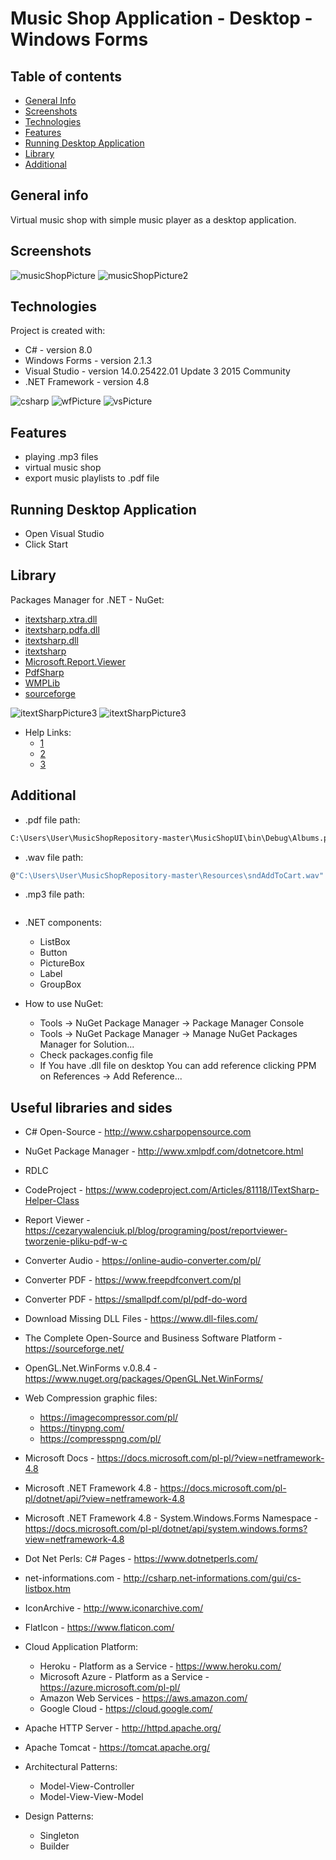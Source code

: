 # Music Shop Application - Desktop - Windows Forms

## Table of contents
* [General Info](#general-info)
* [Screenshots](#screenshots)
* [Technologies](#technologies)
* [Features](#features)
* [Running Desktop Application](#running-desktop-application)
* [Library](#library)
* [Additional](#additional)

## General info
Virtual music shop with simple music player as a desktop application.

## Screenshots
![musicShopPicture](./Images/screenshot.jpg)
![musicShopPicture2](./Images/musicShopPdf.jpg)

## Technologies
Project is created with:
* C# - version 8.0
* Windows Forms - version 2.1.3
* Visual Studio - version 14.0.25422.01 Update 3 2015 Community
* .NET Framework - version 4.8

![csharp](./Images/csharp.jpg)
![wfPicture](./Images/wfPicture.jpg)
![vsPicture](./Images/vsPicture.jpg)

## Features
* playing .mp3 files
* virtual music shop
* export music playlists to .pdf file

## Running Desktop Application
* Open Visual Studio
* Click Start

## Library
Packages Manager for .NET - NuGet:
* [itextsharp.xtra.dll](https://www.nuget.org/packages/itextsharp.xtra/)
* [itextsharp.pdfa.dll](https://www.nuget.org/packages/itextsharp.pdfa/)
* [itextsharp.dll](https://www.nuget.org/packages/iTextSharp/)
* [itextsharp](https://github.com/itext/itextsharp)
* [Microsoft.Report.Viewer](https://www.nuget.org/packages/Microsoft.Report.Viewer/)
* [PdfSharp](https://www.nuget.org/packages/PdfSharp/1.51.5185-beta)
* [WMPLib](https://www.nuget.org/packages/WMPLib/)
* [sourceforge](https://sourceforge.net/)

![itextSharpPicture3](./Images/nugetPicture.jpg)
![itextSharpPicture3](./Images/itextsharp.jpg)
* Help Links:
  * [1](https://forum.android.com.pl/topic/173788-polskie-znaki-przy-budowaniu-pdf-itext/)
  * [2](https://4programmers.net/Forum/Java/93697-IText_Polskie_znaki)
  * [3](https://4programmers.net/Forum/C_i_.NET/159536-ITextSharp_i_CP1250)

## Additional
* .pdf file path:
```sh
C:\Users\User\MusicShopRepository-master\MusicShopUI\bin\Debug\Albums.pdf
```
* .wav file path:
```sh
@"C:\Users\User\MusicShopRepository-master\Resources\sndAddToCart.wav"
```
* .mp3 file path:
```sh

```
* .NET components:
  * ListBox
  * Button
  * PictureBox
  * Label
  * GroupBox
  
* How to use NuGet:
  * Tools -> NuGet Package Manager -> Package Manager Console
  * Tools -> NuGet Package Manager -> Manage NuGet Packages Manager for Solution...
  * Check packages.config file
  * If You have .dll file on desktop You can add reference clicking PPM on References -> Add Reference...
  
## Useful libraries and sides
* C# Open-Source - http://www.csharpopensource.com
* NuGet Package Manager - http://www.xmlpdf.com/dotnetcore.html
* RDLC
* CodeProject - https://www.codeproject.com/Articles/81118/ITextSharp-Helper-Class
* Report Viewer - https://cezarywalenciuk.pl/blog/programing/post/reportviewer-tworzenie-pliku-pdf-w-c
* Converter Audio - https://online-audio-converter.com/pl/
* Converter PDF - https://www.freepdfconvert.com/pl
* Converter PDF - https://smallpdf.com/pl/pdf-do-word
* Download Missing DLL Files - https://www.dll-files.com/
* The Complete Open-Source and Business Software Platform - https://sourceforge.net/
* OpenGL.Net.WinForms v.0.8.4 - https://www.nuget.org/packages/OpenGL.Net.WinForms/
* Web Compression graphic files:
  * https://imagecompressor.com/pl/
  * https://tinypng.com/
  * https://compresspng.com/pl/
* Microsoft Docs - https://docs.microsoft.com/pl-pl/?view=netframework-4.8
* Microsoft .NET Framework 4.8 - https://docs.microsoft.com/pl-pl/dotnet/api/?view=netframework-4.8  
* Microsoft .NET Framework 4.8 - System.Windows.Forms Namespace - https://docs.microsoft.com/pl-pl/dotnet/api/system.windows.forms?view=netframework-4.8
* Dot Net Perls: C# Pages - https://www.dotnetperls.com/
* net-informations.com - http://csharp.net-informations.com/gui/cs-listbox.htm
* IconArchive - http://www.iconarchive.com/
* FlatIcon - https://www.flaticon.com/
* Cloud Application Platform:
  * Heroku - Platform as a Service - https://www.heroku.com/
  * Microsoft Azure - Platform as a Service - https://azure.microsoft.com/pl-pl/
  * Amazon Web Services - https://aws.amazon.com/
  * Google Cloud - https://cloud.google.com/
  
* Apache HTTP Server - http://httpd.apache.org/
* Apache Tomcat - https://tomcat.apache.org/
* Architectural Patterns: 
  * Model-View-Controller
  * Model-View-View-Model
* Design Patterns:
  * Singleton
  * Builder
